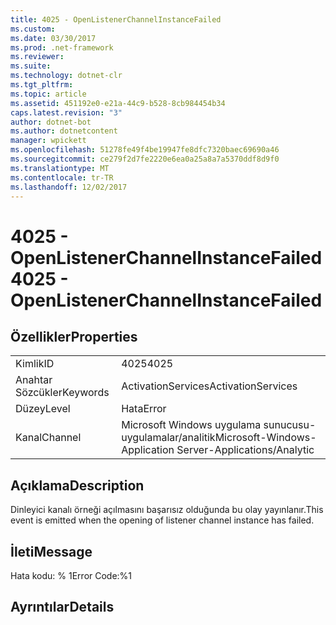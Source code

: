 ```yaml
---
title: 4025 - OpenListenerChannelInstanceFailed
ms.custom: 
ms.date: 03/30/2017
ms.prod: .net-framework
ms.reviewer: 
ms.suite: 
ms.technology: dotnet-clr
ms.tgt_pltfrm: 
ms.topic: article
ms.assetid: 451192e0-e21a-44c9-b528-8cb984454b34
caps.latest.revision: "3"
author: dotnet-bot
ms.author: dotnetcontent
manager: wpickett
ms.openlocfilehash: 51278fe49f4be19947fe8dfc7320baec69690a46
ms.sourcegitcommit: ce279f2d7fe2220e6ea0a25a8a7a5370ddf8d9f0
ms.translationtype: MT
ms.contentlocale: tr-TR
ms.lasthandoff: 12/02/2017
---
```

# <a name="4025---openlistenerchannelinstancefailed"></a><span data-ttu-id="06a46-102">4025 - OpenListenerChannelInstanceFailed</span><span class="sxs-lookup"><span data-stu-id="06a46-102">4025 - OpenListenerChannelInstanceFailed</span></span>
## <a name="properties"></a><span data-ttu-id="06a46-103">Özellikler</span><span class="sxs-lookup"><span data-stu-id="06a46-103">Properties</span></span>  
  
|||  
|-|-|  
|<span data-ttu-id="06a46-104">Kimlik</span><span class="sxs-lookup"><span data-stu-id="06a46-104">ID</span></span>|<span data-ttu-id="06a46-105">4025</span><span class="sxs-lookup"><span data-stu-id="06a46-105">4025</span></span>|  
|<span data-ttu-id="06a46-106">Anahtar Sözcükler</span><span class="sxs-lookup"><span data-stu-id="06a46-106">Keywords</span></span>|<span data-ttu-id="06a46-107">ActivationServices</span><span class="sxs-lookup"><span data-stu-id="06a46-107">ActivationServices</span></span>|  
|<span data-ttu-id="06a46-108">Düzey</span><span class="sxs-lookup"><span data-stu-id="06a46-108">Level</span></span>|<span data-ttu-id="06a46-109">Hata</span><span class="sxs-lookup"><span data-stu-id="06a46-109">Error</span></span>|  
|<span data-ttu-id="06a46-110">Kanal</span><span class="sxs-lookup"><span data-stu-id="06a46-110">Channel</span></span>|<span data-ttu-id="06a46-111">Microsoft Windows uygulama sunucusu-uygulamalar/analitik</span><span class="sxs-lookup"><span data-stu-id="06a46-111">Microsoft-Windows-Application Server-Applications/Analytic</span></span>|  
  
## <a name="description"></a><span data-ttu-id="06a46-112">Açıklama</span><span class="sxs-lookup"><span data-stu-id="06a46-112">Description</span></span>  
 <span data-ttu-id="06a46-113">Dinleyici kanalı örneği açılmasını başarısız olduğunda bu olay yayınlanır.</span><span class="sxs-lookup"><span data-stu-id="06a46-113">This event is emitted when the opening of listener channel instance has failed.</span></span>  
  
## <a name="message"></a><span data-ttu-id="06a46-114">İleti</span><span class="sxs-lookup"><span data-stu-id="06a46-114">Message</span></span>  
 <span data-ttu-id="06a46-115">Hata kodu: % 1</span><span class="sxs-lookup"><span data-stu-id="06a46-115">Error Code:%1</span></span>  
  
## <a name="details"></a><span data-ttu-id="06a46-116">Ayrıntılar</span><span class="sxs-lookup"><span data-stu-id="06a46-116">Details</span></span>
